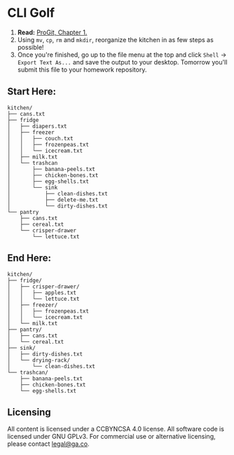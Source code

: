 # CLI Golf

1. **Read:** [ProGit, Chapter 1.](http://git-scm.com/book/en/Getting-Started-About-Version-Control)
2. Using `mv`, `cp`, `rm` and `mkdir`, reorganize the kitchen in as few steps as possible!
3. Once you're finished, go up to the file menu at the top and click `Shell` -> `Export Text As...` and save the output to your desktop. Tomorrow you'll submit this file to your homework repository. 

## Start Here:

    kitchen/
    ├── cans.txt
    ├── fridge
    │   ├── diapers.txt
    │   ├── freezer
    │   │   ├── couch.txt
    │   │   ├── frozenpeas.txt
    │   │   └── icecream.txt
    │   ├── milk.txt
    │   └── trashcan
    │       ├── banana-peels.txt
    │       ├── chicken-bones.txt
    │       ├── egg-shells.txt
    │       └── sink
    │           ├── clean-dishes.txt
    │           ├── delete-me.txt
    │           └── dirty-dishes.txt
    └── pantry
        ├── cans.txt
        ├── cereal.txt
        └── crisper-drawer
            └── lettuce.txt

## End Here:

    kitchen/
    ├── fridge/
    │   ├── crisper-drawer/
    │   │   ├── apples.txt
    │   │   └── lettuce.txt
    │   ├── freezer/
    │   │   ├── frozenpeas.txt
    │   │   └── icecream.txt
    │   └── milk.txt
    ├── pantry/
    │   ├── cans.txt
    │   └── cereal.txt
    ├── sink/
    │   ├── dirty-dishes.txt
    │   └── drying-rack/
    │       └── clean-dishes.txt
    └── trashcan/
        ├── banana-peels.txt
	    ├── chicken-bones.txt
	    └── egg-shells.txt

## Licensing
All content is licensed under a CC­BY­NC­SA 4.0 license.
All software code is licensed under GNU GPLv3. For commercial use or alternative licensing, please contact legal@ga.co.
